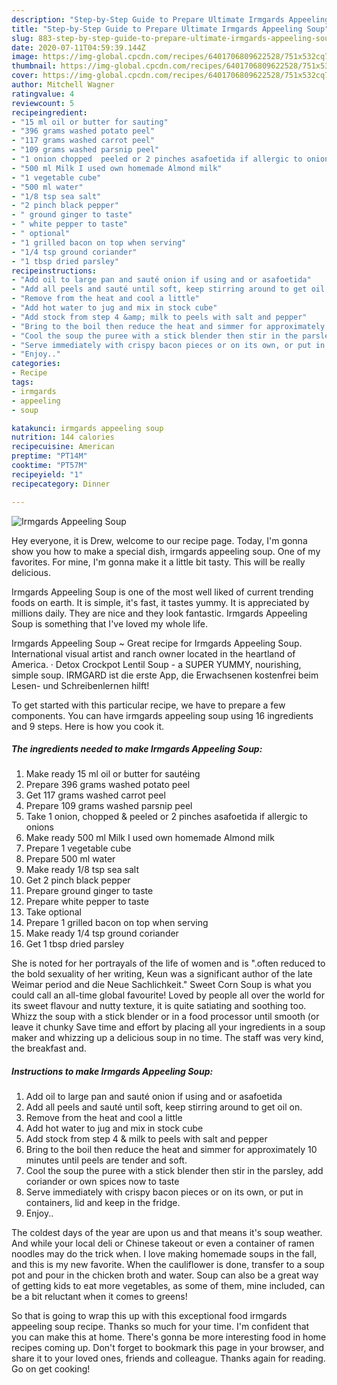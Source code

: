 ```yaml
---
description: "Step-by-Step Guide to Prepare Ultimate Irmgards Appeeling Soup"
title: "Step-by-Step Guide to Prepare Ultimate Irmgards Appeeling Soup"
slug: 883-step-by-step-guide-to-prepare-ultimate-irmgards-appeeling-soup
date: 2020-07-11T04:59:39.144Z
image: https://img-global.cpcdn.com/recipes/6401706809622528/751x532cq70/irmgards-appeeling-soup-recipe-main-photo.jpg
thumbnail: https://img-global.cpcdn.com/recipes/6401706809622528/751x532cq70/irmgards-appeeling-soup-recipe-main-photo.jpg
cover: https://img-global.cpcdn.com/recipes/6401706809622528/751x532cq70/irmgards-appeeling-soup-recipe-main-photo.jpg
author: Mitchell Wagner
ratingvalue: 4
reviewcount: 5
recipeingredient:
- "15 ml oil or butter for sauting"
- "396 grams washed potato peel"
- "117 grams washed carrot peel"
- "109 grams washed parsnip peel"
- "1 onion chopped  peeled or 2 pinches asafoetida if allergic to onions"
- "500 ml Milk I used own homemade Almond milk"
- "1 vegetable cube"
- "500 ml water"
- "1/8 tsp sea salt"
- "2 pinch black pepper"
- " ground ginger to taste"
- " white pepper to taste"
- " optional"
- "1 grilled bacon on top when serving"
- "1/4 tsp ground coriander"
- "1 tbsp dried parsley"
recipeinstructions:
- "Add oil to large pan and sauté onion if using and or asafoetida"
- "Add all peels and sauté until soft, keep stirring around to get oil on."
- "Remove from the heat and cool a little"
- "Add hot water to jug and mix in stock cube"
- "Add stock from step 4 &amp; milk to peels with salt and pepper"
- "Bring to the boil then reduce the heat and simmer for approximately 10 minutes until peels are tender and soft."
- "Cool the soup the puree with a stick blender then stir in the parsley, add coriander or own spices now to taste"
- "Serve immediately with crispy bacon pieces or on its own, or put in containers, lid and keep in the fridge."
- "Enjoy.."
categories:
- Recipe
tags:
- irmgards
- appeeling
- soup

katakunci: irmgards appeeling soup 
nutrition: 144 calories
recipecuisine: American
preptime: "PT14M"
cooktime: "PT57M"
recipeyield: "1"
recipecategory: Dinner

---
```



![Irmgards Appeeling Soup](https://img-global.cpcdn.com/recipes/6401706809622528/751x532cq70/irmgards-appeeling-soup-recipe-main-photo.jpg)

Hey everyone, it is Drew, welcome to our recipe page. Today, I'm gonna show you how to make a special dish, irmgards appeeling soup. One of my favorites. For mine, I'm gonna make it a little bit tasty. This will be really delicious.

Irmgards Appeeling Soup is one of the most well liked of current trending foods on earth. It is simple, it's fast, it tastes yummy. It is appreciated by millions daily. They are nice and they look fantastic. Irmgards Appeeling Soup is something that I've loved my whole life.

Irmgards Appeeling Soup ~ Great recipe for Irmgards Appeeling Soup. International visual artist and ranch owner located in the heartland of America. · Detox Crockpot Lentil Soup - a SUPER YUMMY, nourishing, simple soup. IRMGARD ist die erste App, die Erwachsenen kostenfrei beim Lesen- und Schreibenlernen hilft!


To get started with this particular recipe, we have to prepare a few components. You can have irmgards appeeling soup using 16 ingredients and 9 steps. Here is how you cook it.

<!--inarticleads1-->

##### The ingredients needed to make Irmgards Appeeling Soup:

1. Make ready 15 ml oil or butter for sautéing
1. Prepare 396 grams washed potato peel
1. Get 117 grams washed carrot peel
1. Prepare 109 grams washed parsnip peel
1. Take 1 onion, chopped &amp; peeled or 2 pinches asafoetida if allergic to onions
1. Make ready 500 ml Milk I used own homemade Almond milk
1. Prepare 1 vegetable cube
1. Prepare 500 ml water
1. Make ready 1/8 tsp sea salt
1. Get 2 pinch black pepper
1. Prepare  ground ginger to taste
1. Prepare  white pepper to taste
1. Take  optional
1. Prepare 1 grilled bacon on top when serving
1. Make ready 1/4 tsp ground coriander
1. Get 1 tbsp dried parsley


She is noted for her portrayals of the life of women and is &#34;.often reduced to the bold sexuality of her writing, Keun was a significant author of the late Weimar period and die Neue Sachlichkeit.&#34; Sweet Corn Soup is what you could call an all-time global favourite! Loved by people all over the world for its sweet flavour and nutty texture, it is quite satiating and soothing too. Whizz the soup with a stick blender or in a food processor until smooth (or leave it chunky Save time and effort by placing all your ingredients in a soup maker and whizzing up a delicious soup in no time. The staff was very kind, the breakfast and. 

<!--inarticleads2-->

##### Instructions to make Irmgards Appeeling Soup:

1. Add oil to large pan and sauté onion if using and or asafoetida
1. Add all peels and sauté until soft, keep stirring around to get oil on.
1. Remove from the heat and cool a little
1. Add hot water to jug and mix in stock cube
1. Add stock from step 4 &amp; milk to peels with salt and pepper
1. Bring to the boil then reduce the heat and simmer for approximately 10 minutes until peels are tender and soft.
1. Cool the soup the puree with a stick blender then stir in the parsley, add coriander or own spices now to taste
1. Serve immediately with crispy bacon pieces or on its own, or put in containers, lid and keep in the fridge.
1. Enjoy..


The coldest days of the year are upon us and that means it&#39;s soup weather. And while your local deli or Chinese takeout or even a container of ramen noodles may do the trick when. I love making homemade soups in the fall, and this is my new favorite. When the cauliflower is done, transfer to a soup pot and pour in the chicken broth and water. Soup can also be a great way of getting kids to eat more vegetables, as some of them, mine included, can be a bit reluctant when it comes to greens! 

So that is going to wrap this up with this exceptional food irmgards appeeling soup recipe. Thanks so much for your time. I'm confident that you can make this at home. There's gonna be more interesting food in home recipes coming up. Don't forget to bookmark this page in your browser, and share it to your loved ones, friends and colleague. Thanks again for reading. Go on get cooking!
